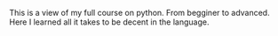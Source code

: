 This is a view of my full course on python. From begginer to advanced. Here I learned all it takes to be decent in the language.
